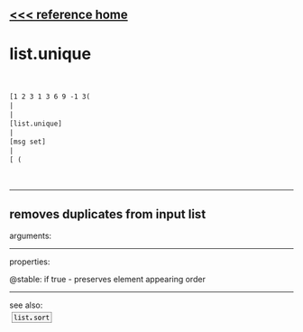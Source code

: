 [<<< reference home](ceammc_lib.md)
---

# list.unique

```


[1 2 3 1 3 6 9 -1 3(
|
|
[list.unique]
|
[msg set]
|
[ (

            
```
---
removes duplicates from input list
---
arguments:


---
properties:

@stable: if true - preserves element
            appearing order<br>

---
see also:<br>
[![list.sort](img/object_list.sort.png)](list.sort.md)
